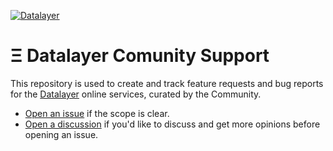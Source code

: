 [![Datalayer](https://assets.datalayer.design/datalayer-25.svg)](https://datalayer.io)

# Ξ Datalayer Comunity Support

This repository is used to create and track feature requests and bug reports for the [Datalayer](https://datalayer.io) online services, curated by the Community.

- [Open an issue](https://github.com/datalayer-support/community/issues/new/choose) if the scope is clear.
- [Open a discussion](https://github.com/datalayer-support/community/discussions/new) if you'd like to discuss and get more opinions before opening an issue.
